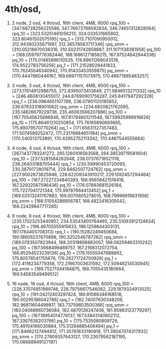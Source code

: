 # 4th/osd, 

1. 2 node, 2 osd, 4 th/osd, 16th client, 4MB, 6000
rpq_100 =  [347.68728256225586, 347.76672768592834, 346.74651312828064]
rpq_10 =  [323.53251481056213, 324.033531665802, 323.80461502075195]
rpq_1 =  [313.7107090950012, 312.94380235671997, 312.36578583717346]
rpq_smm =  [310.05216670036316, 310.50231742858887, 311.1071138381958]
pq_100 =  [168.05979776382446, 168.16861271858215, 167.97524642944336]
pq_10 =  [175.01485896110535, 174.89611268043518, 174.9522783756256]
pq_1 =  [171.21528029441833, 170.76245546340942, 170.91433453559875]
pq_smm =  [170.4447660446167, 169.68971157073975, 170.48671865463257]

2. 3 node, 3 osd, 4 th/osd, 16th client, 4MB, 6000
rpq_100 =  [273.17614912986755, 272.8395073413849, 271.9846513271332]
rpq_10 = [246.4608130455017, 244.87690901756287, 245.8417947292328]
rpq_1 = [236.0964651107788, 236.07901120185852, 236.67633318901062]
rpq_smm = [234.6820821762085, 235.14826679229736, 235.46063566207886]
pq_100 =  [167.70545625686646, 167.61784601211548, 167.59935998916626]
pq_10 = [175.86461210250854, 175.76165890693665, 175.89079570770264]
pq_1 =  [171.65631127357483, 171.5074589252472, 171.23176884651184]
pq_smm =  [170.540513753891, 170.42952752113342, 170.4467544555664]

3. 4 node, 4 osd, 4 th/osd, 16th client, 4MB, 6000
rpq_100 =  [267.1437783241272, 265.1260106563568, 264.38539719581604]
rpq_10 =  [237.5281584262848, 238.07376718521118, 238.26403188705444]
rpq_1 =  [230.59990453720093, 230.38791728019714, 229.8462507724762]
rpq_smm =  [227.9002673625946, 228.62209343910217, 229.1592457294464]
pq_100 =  [167.27227234840393, 166.95658421516418, 167.32932567596436]
pq_10 =  [176.07893681526184, 175.7227041721344, 175.99787664413452]
pq_1 =  [169.02513241767883, 169.0070605278015, 168.79996919631958]
pq_smm =  [168.51054286956787, 168.4822416305542, 168.22429847717285]

4. 8 node, 8 osd, 4 th/osd, 16th client, 4MB, 6000
rpq_100 =  [235.17023253440857, 234.53543400764465, 235.51093912124634]
rpq_10 =  [196.46705555915833, 196.1259844303131, 197.1784405708313]
rpq_1 = [190.15282249450684, 190.18609237670898, 190.3252546787262]
rpq_smm = [189.0783507823944, 188.20318698883057, 189.08259463310242]
pq_100 =  [167.5668499469757, 167.2168312072754, 166.95294523239136]
pq_10 =  [176.15555047988892, 175.80578541755676, 176.26271724700928]
pq_1 =  [172.4116234779358, 172.21667003631592, 172.50948214530945]
pq_smm =  [169.75271344184875, 169.7055435180664, 169.54583549499512]

5. 16 node, 16 osd, 4 th/osd, 16th client, 4MB, 6000
rpq_100 =  [228.37074851989746, 228.79756617546082, 229.1879324913025]
rpq_10 =  [191.04212403297424, 189.81066346168518, 190.50295186042786]
rpq_1 =  [182.74007630348206, 182.96811604499817, 183.73759603500366]
rpq_smm =  [183.04068660736084, 182.4870126247406, 181.95983123779297]
pq_100 =  [167.18954014778137, 167.53843140602112, 167.3367636203766]
pq_10 =  [175.7535080909729, 175.49104166030884, 175.51284885406494]
pq_1 =  [171.84662127494812, 171.35761833190918, 171.39047074317932]
pq_smm =  [170.27809357643127, 170.23079562187195, 170.06668949127197]

